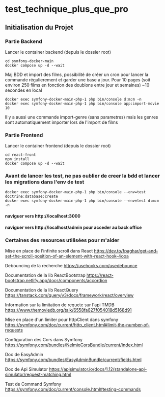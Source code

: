 # test_technique_plus_que_pro

## Initialisation du Projet

### Partie Backend

Lancer le container backend (depuis le dossier root)
```
cd symfony-docker-main
docker compose up -d --wait
```

Maj BDD et import des films, possibilité de créer un cron pour lancer la commande régulierement et garder une base a jour.
Pour 10 pages (soit environ 250 films en fonction des doublons entre jour et semaines) ~10 secondes en local
```
docker exec symfony-docker-main-php-1 php bin/console d:m:m -n
docker exec symfony-docker-main-php-1 php bin/console app:import-movie 10
```

Il y a aussi une commande import-genre (sans parametres) mais les genres sont automatiquement importer lors de l'import de films

### Partie Frontend

Lancer le container frontend (depuis le dossier root)
```
cd react-front
npm install
docker compose up -d --wait
```

### Avant de lancer les test, ne pas oublier de creer la bdd et lancer les migrations dans l'env de test
```
docker exec symfony-docker-main-php-1 php bin/console --env=test doctrine:database:create 
docker exec symfony-docker-main-php-1 php bin/console --env=test d:m:m -n
```

#### naviguer vers http://localhost:3000 
#### naviguer vers http://localhost/admin pour acceder au back office

### Certaines des resources utilisées pour m'aider

Mise en place de l'infinite scroll dans React
https://dev.to/fpaghar/get-and-set-the-scroll-position-of-an-element-with-react-hook-4ooa

Debouncing de la recherche
https://usehooks.com/usedebounce

Documentation de la lib ReactBootstrap
https://react-bootstrap.netlify.app/docs/components/accordion

Documentation de la lib ReactQuery
https://tanstack.com/query/v3/docs/framework/react/overview

Information sur la limitation de requete sur l'api TMDB
https://www.themoviedb.org/talk/6558fa627f054018d5168d91

Mise en place d'un limiter pour httpClient dans symfony
https://symfony.com/doc/current/http_client.html#limit-the-number-of-requests

Configuration des Cors dans Symfony
https://symfony.com/bundles/NelmioCorsBundle/current/index.html

Doc de EasyAdmin
https://symfony.com/bundles/EasyAdminBundle/current/fields.html

Doc de Api Simulator
https://apisimulator.io/docs/1.12/standalone-api-simulator/request-matching.html

Test de Command Symfony
https://symfony.com/doc/current/console.html#testing-commands
